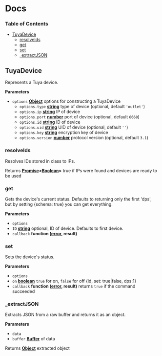 Docs 
=========
<!-- Generated by documentation.js. Update this documentation by updating the source code. -->

### Table of Contents

-   [TuyaDevice](#tuyadevice)
    -   [resolveIds](#resolveids)
    -   [get](#get)
    -   [set](#set)
    -   [\_extractJSON](#_extractjson)

## TuyaDevice

Represents a Tuya device.

**Parameters**

-   `options` **[Object](https://developer.mozilla.org/en-US/docs/Web/JavaScript/Reference/Global_Objects/Object)** options for constructing a TuyaDevice
    -   `options.type` **[string](https://developer.mozilla.org/en-US/docs/Web/JavaScript/Reference/Global_Objects/String)** type of device (optional, default `'outlet'`)
    -   `options.ip` **[string](https://developer.mozilla.org/en-US/docs/Web/JavaScript/Reference/Global_Objects/String)** IP of device
    -   `options.port` **[number](https://developer.mozilla.org/en-US/docs/Web/JavaScript/Reference/Global_Objects/Number)** port of device (optional, default `6668`)
    -   `options.id` **[string](https://developer.mozilla.org/en-US/docs/Web/JavaScript/Reference/Global_Objects/String)** ID of device
    -   `options.uid` **[string](https://developer.mozilla.org/en-US/docs/Web/JavaScript/Reference/Global_Objects/String)** UID of device (optional, default `''`)
    -   `options.key` **[string](https://developer.mozilla.org/en-US/docs/Web/JavaScript/Reference/Global_Objects/String)** encryption key of device
    -   `options.version` **[number](https://developer.mozilla.org/en-US/docs/Web/JavaScript/Reference/Global_Objects/Number)** protocol version (optional, default `3.1`)

### resolveIds

Resolves IDs stored in class to IPs.

Returns **[Promise](https://developer.mozilla.org/en-US/docs/Web/JavaScript/Reference/Global_Objects/Promise)&lt;[Boolean](https://developer.mozilla.org/en-US/docs/Web/JavaScript/Reference/Global_Objects/Boolean)>** true if IPs were found and devices are ready to be used

### get

Gets the device's current status. Defaults to returning only the first 'dps', but by setting {schema: true} you can get everything.

**Parameters**

-   `options`  
-   `ID` **[string](https://developer.mozilla.org/en-US/docs/Web/JavaScript/Reference/Global_Objects/String)** optional, ID of device. Defaults to first device.
-   `callback` **function ([error](https://developer.mozilla.org/en-US/docs/Web/JavaScript/Reference/Global_Objects/Error), result)** 

### set

Sets the device's status.

**Parameters**

-   `options`  
-   `on` **[boolean](https://developer.mozilla.org/en-US/docs/Web/JavaScript/Reference/Global_Objects/Boolean)** `true` for on, `false` for off
    {id, set: true|false, dps:1}
-   `callback` **function ([error](https://developer.mozilla.org/en-US/docs/Web/JavaScript/Reference/Global_Objects/Error), result)** returns `true` if the command succeeded

### \_extractJSON

Extracts JSON from a raw buffer and returns it as an object.

**Parameters**

-   `data`  
-   `buffer` **[Buffer](https://nodejs.org/api/buffer.html)** of data

Returns **[Object](https://developer.mozilla.org/en-US/docs/Web/JavaScript/Reference/Global_Objects/Object)** extracted object
